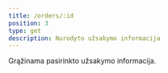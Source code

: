 ```yaml
---
title: /orders/:id
position: 3
type: get
description: Nurodyto užsakymo informacija
---
```

Grąžinama pasirinkto užsakymo informacija.